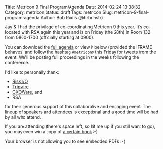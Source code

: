Title: Metricon 9 Final Program/Agenda
Date: 2014-02-24 13:38:32
Category: metricon
Status: draft
Tags: metricon
Slug: metricon-9-final-program-agenda
Author: Bob Rudis (@hrbrmstr)

Jay & I had the privilege of co-coordinating Metricon 9 this year. It's co-located with RSA again this year and is on Friday (the 28th) in Room 132 from 0800-1700 (officially starting at 0900).

You can download the [full agenda](http://datadrivensecurity.info/blog/extra/metricon9-agenda.pdf) or view it below (provided the IFRAME behaves) and follow the hashtag `#metricon9` this Friday for tweets from the event. We'll be posting full proceedings in the weeks following the conference.

I'd like to personally thank:

- [Risk I/O]()
- [Tripwire]()
- [CXOWare](), and
- [RSA]()

for their generous support of this collaborative and engaging event. The lineup of speakers and attendees is exceptional and a good time will be had by all who attend.

If you are attending (there's space left, so hit me up if you still want to go), you may even win a copy of [a certain book](http://amzn.to/ddsec) :-)


<div id="pdf">
  <object width="630" height="500" type="application/pdf" data="//blog/extra/metricon9-agenda.pdf?#zoom=85&scrollbar=0&toolbar=0&navpanes=0" id="pdf_content">
    <p>Your browser is not allowing you to see embedded PDFs :-(</p>
  </object>
</div>
